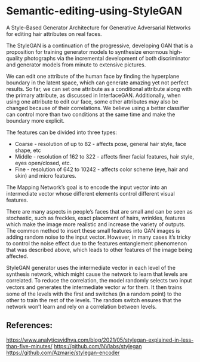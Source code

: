 # Semantic-editing-using-StyleGAN
A Style-Based Generator Architecture for Generative Adversarial Networks for editing hair attributes on real faces.

The StyleGAN is a continuation of the progressive, developing GAN that is a proposition for training generator models to synthesize enormous high-quality photographs via the incremental development of both discriminator and generator models from minute to extensive pictures.

We can edit one attribute of the human face by finding the hyperplane boundary in the latent space, which can generate amazing yet not perfect results. So far, we can set one attribute as a conditional attribute along with the primary attribute, as discussed in InterfaceGAN. Additionally, when using one attribute to edit our face, some other attributes may also be changed because of their correlations. We believe using a better classifier can control more than two conditions at the same time and make the boundary more explicit.

The features can be divided into three types:

-    Coarse - resolution of up to 82 - affects pose, general hair style, face shape, etc
-    Middle - resolution of 162 to 322 - affects finer facial features, hair style, eyes open/closed, etc.
-    Fine - resolution of 642 to 10242 - affects color scheme (eye, hair and skin) and micro features.

The Mapping Network’s goal is to encode the input vector into an intermediate vector whose different elements control different visual features.

There are many aspects in people’s faces that are small and can be seen as stochastic, such as freckles, exact placement of hairs, wrinkles, features which make the image more realistic and increase the variety of outputs. The common method to insert these small features into GAN images is adding random noise to the input vector. However, in many cases it’s tricky to control the noise effect due to the features entanglement phenomenon that was described above, which leads to other features of the image being affected.

StyleGAN generator uses the intermediate vector in each level of the synthesis network, which might cause the network to learn that levels are correlated. To reduce the correlation, the model randomly selects two input vectors and generates the intermediate vector ⱳ for them. It then trains some of the levels with the first and switches (in a random point) to the other to train the rest of the levels. The random switch ensures that the network won’t learn and rely on a correlation between levels.

## References:

https://www.analyticsvidhya.com/blog/2021/05/stylegan-explained-in-less-than-five-minutes/
https://github.com/NVlabs/stylegan
https://github.com/Azmarie/stylegan-encoder
